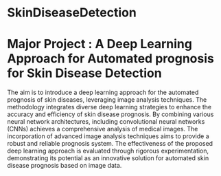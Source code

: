 # SkinDiseaseDetection
# Major Project : A Deep Learning Approach for Automated prognosis for Skin Disease Detection
The aim is to introduce a deep learning approach for the automated prognosis of skin diseases, 
leveraging image analysis techniques. The methodology integrates diverse deep learning 
strategies to enhance the accuracy and efficiency of skin disease prognosis. By combining 
various neural network architectures, including convolutional neural networks (CNNs) 
achieves a comprehensive analysis of medical images. The incorporation of advanced image 
analysis techniques aims to provide a robust and reliable prognosis system. The effectiveness 
of the proposed deep learning approach is evaluated through rigorous experimentation, 
demonstrating its potential as an innovative solution for automated skin disease prognosis 
based on image data.
